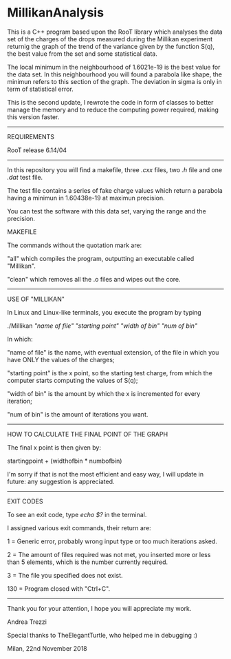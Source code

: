 # MillikanAnalysis
This is a C++ program based upon the RooT library which analyses the data set of the charges of the drops measured during the Millikan experiment returnig the graph of the trend of the variance given by the function S(q), the best value from the set and some statistical data. 

The local minimum in the neighbourhood of 1.6021e-19 is the best value for the data set.
In this neighbourhood you will found a parabola like shape, the minimun refers to this section of the graph.
The deviation in sigma is only in term of statistical error.

This is the second update, I rewrote the code in form of classes to better manage the memory and to reduce the computing power required, making this version faster.

*********************************************************************************************************************************

REQUIREMENTS

RooT release 6.14/04

*********************************************************************************************************************************

In this repository you wìll find a makefile, three *.cxx* files, two *.h* file and one *.dat* test file.

The test file contains a series of fake charge values which return a parabola having a minimun in 1.60438e-19 at maximun precision.

You can test the software with this data set, varying the range and the precision.

MAKEFILE

The commands without the quotation mark are:

"all" which compiles the program, outputting an executable called "Millikan".

"clean" which removes all the .o files and wipes out the core.

*********************************************************************************************************************************

USE OF "MILLIKAN"

In Linux and Linux-like terminals, you execute the program by typing

./Millikan *"name of file"* *"starting point"* *"width of bin"* *"num of bin"*

In which:

"name of file" is the name, with eventual extension, of the file in which you have ONLY the values of the charges;

"starting point" is the x point, so the starting test charge, from which the computer starts computing the values of S(q);

"width of bin" is the amount by which the x is incremented for every iteration;

"num of bin" is the amount of iterations you want.

*********************************************************************************************************************************
HOW TO CALCULATE THE FINAL POINT OF THE GRAPH

The final x point is then given by:

startingpoint + (widthofbin * numbofbin)

I'm sorry if that is not the most efficient and easy way, I will update in future: any suggestion is appreciated.

*********************************************************************************************************************************
EXIT CODES

To see an exit code, type *echo $?* in the terminal.

I assigned various exit commands, their return are:

1 = Generic error, probably  wrong input type or too much iterations asked.

2 = The amount of files required was not met, you inserted more or less than 5 elements, which is the number currently required.

3 = The file you specified does not exist.

130 = Program closed with "Ctrl+C".

*********************************************************************************************************************************
Thank you for your attention, I hope you will appreciate my work.

Andrea Trezzi 

Special thanks to TheElegantTurtle, who helped me in debugging :)

Milan, 22nd November 2018

